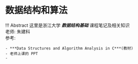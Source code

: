 # 数据结构和算法

!!! Abstract
    这里是浙江大学 ***数据结构基础*** 课程笔记及相关知识  
    老师: 朱建科  
    参考:

    - ***Data Structures and Algorithm Analysis in C***(教材)  
    - 老师上课的 PPT
    - 

